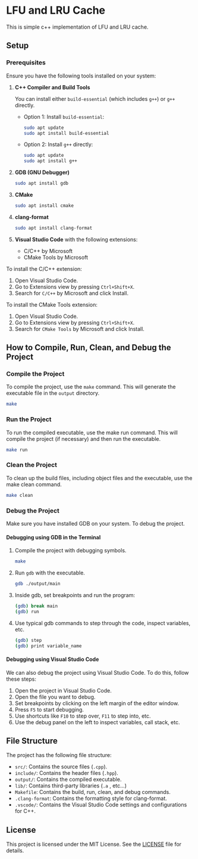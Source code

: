 # LFU and LRU Cache

This is simple c++ implementation of LFU and LRU cache.

## Setup

### Prerequisites

Ensure you have the following tools installed on your system:

1. **C++ Compiler and Build Tools**

   You can install either `build-essential` (which includes `g++`) or `g++` directly.

   - Option 1: Install `build-essential`:

     ```sh
     sudo apt update
     sudo apt install build-essential
     ```

   - Option 2: Install `g++` directly:

     ```sh
     sudo apt update
     sudo apt install g++
     ```

2. **GDB (GNU Debugger)**

   ```sh
   sudo apt install gdb
   ```

3. **CMake**

   ```sh
   sudo apt install cmake
   ```

4. **clang-format**

   ```sh
   sudo apt install clang-format
   ```

5. **Visual Studio Code** with the following extensions:
   - C/C++ by Microsoft
   - CMake Tools by Microsoft

To install the C/C++ extension:

1. Open Visual Studio Code.
2. Go to Extensions view by pressing `Ctrl+Shift+X`.
3. Search for `C/C++` by Microsoft and click Install.

To install the CMake Tools extension:

1. Open Visual Studio Code.
2. Go to Extensions view by pressing `Ctrl+Shift+X`.
3. Search for `CMake Tools` by Microsoft and click Install.

## How to Compile, Run, Clean, and Debug the Project

### Compile the Project

To compile the project, use the `make` command. This will generate the executable file in the `output` directory.

```sh
make
```

### Run the Project

To run the compiled executable, use the make run command. This will compile the project (if necessary) and then run the executable.

```sh
make run
```

### Clean the Project

To clean up the build files, including object files and the executable, use the make clean command.

```sh
make clean
```

### Debug the Project

Make sure you have installed GDB on your system. To debug the project.

#### Debugging using GDB in the Terminal

1. Compile the project with debugging symbols.

   ```sh
   make
   ```

2. Run `gdb` with the executable.

   ```sh
   gdb ./output/main
   ```

3. Inside gdb, set breakpoints and run the program:

   ```sh
   (gdb) break main
   (gdb) run
   ```

4. Use typical gdb commands to step through the code, inspect variables, etc.

   ```sh
   (gdb) step
   (gdb) print variable_name
   ```

#### Debugging using Visual Studio Code

We can also debug the project using Visual Studio Code. To do this, follow these steps:

1. Open the project in Visual Studio Code.
2. Open the file you want to debug.
3. Set breakpoints by clicking on the left margin of the editor window.
4. Press `F5` to start debugging.
5. Use shortcuts like `F10` to step over, `F11` to step into, etc.
6. Use the debug panel on the left to inspect variables, call stack, etc.

## File Structure

The project has the following file structure:

- `src/`: Contains the source files (`.cpp`).
- `include/`: Contains the header files (`.hpp`).
- `output/`: Contains the compiled executable.
- `lib/`: Contains third-party libraries (`.a` , etc...)
- `Makefile`: Contains the build, run, clean, and debug commands.
- `.clang-format`: Contains the formatting style for clang-format.
- `.vscode/`: Contains the Visual Studio Code settings and configurations for C++.

## License

This project is licensed under the MIT License. See the [LICENSE](LICENSE) file for details.
